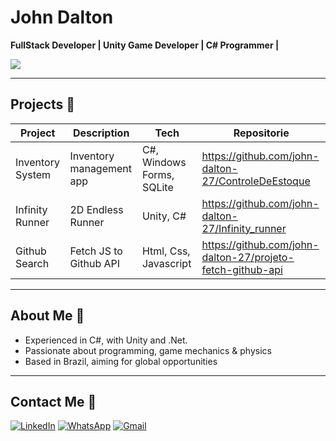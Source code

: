 # John Dalton

**FullStack Developer | Unity Game Developer | C# Programmer |**

<p align="left">
  <a href="https://skillicons.dev">
    <img src="https://skillicons.dev/icons?i=git,cs,dotnet,unity,mysql,azure,html,css,js,react" />
  </a>
</p>

---

## Projects 🚀

| Project | Description | Tech | Repositorie |
|--------|-------------|------|--------|
| Inventory System | Inventory management app | C#, Windows Forms, SQLite | https://github.com/john-dalton-27/ControleDeEstoque |
| Infinity Runner | 2D Endless Runner | Unity, C# | https://github.com/john-dalton-27/Infinity_runner |
| Github Search | Fetch JS to Github API | Html, Css, Javascript | https://github.com/john-dalton-27/projeto-fetch-github-api |

---

## About Me 🧠

- Experienced in C#, with Unity and .Net.
- Passionate about programming, game mechanics & physics
- Based in Brazil, aiming for global opportunities

---

## Contact Me 📩

[![LinkedIn](https://img.shields.io/static/v1?message=LinkedIn&logo=linkedin&label=&color=0077B5&logoColor=white&labelColor=&style=for-the-badge)](https://www.linkedin.com/in/john-dalton-dev/)
[![WhatsApp](https://img.shields.io/static/v1?message=WhatsApp&logo=whatsapp&label=&color=25D366&logoColor=white&labelColor=&style=for-the-badge)](https://wa.me/qr/RUJVLH3U46MME1)
[![Gmail](https://img.shields.io/static/v1?message=Gmail&logo=gmail&label=&color=D14836&logoColor=white&labelColor=&style=for-the-badge)](mailto:jd2946131@gmail.com)
